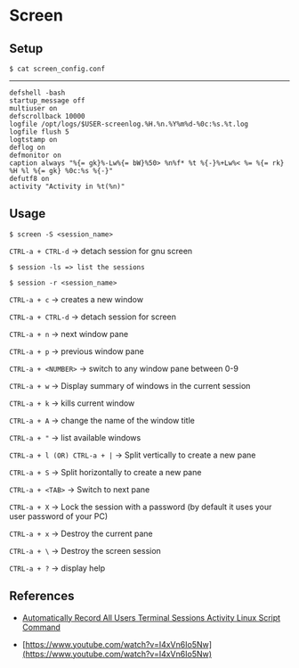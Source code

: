 # Screen

## Setup

`$ cat screen_config.conf`

---

```
defshell -bash  
startup_message off  
multiuser on  
defscrollback 10000  
logfile /opt/logs/$USER-screenlog.%H.%n.%Y%m%d-%0c:%s.%t.log  
logfile flush 5  
logtstamp on  
deflog on  
defmonitor on  
caption always "%{= gk}%-Lw%{= bW}%50> %n%f* %t %{-}%+Lw%< %= %{= rk} %H %l %{= gk} %0c:%s %{-}"  
defutf8 on  
activity "Activity in %t(%n)"
```

## Usage

`$ screen -S <session_name>`

`CTRL-a + CTRL-d` -> detach session for gnu screen

`$ session -ls => list the sessions`

`$ session -r <session_name>`

`CTRL-a + c` -> creates a new window

`CTRL-a + CTRL-d` -> detach session for screen

`CTRL-a + n` -> next window pane

`CTRL-a + p` -> previous window pane

`CTRL-a + <NUMBER>` -> switch to any window pane between 0-9

`CTRL-a + w` -> Display summary of windows in the current session

`CTRL-a + k` -> kills current window

`CTRL-a + A` -> change the name of the window title

`CTRL-a + "` -> list available windows

`CTRL-a + l (OR) CTRL-a + |` -> Split vertically to create a new pane

`CTRL-a + S` -> Split horizontally to create a new pane

`CTRL-a + <TAB>` -> Switch to next pane

`CTRL-a + X` -> Lock the session with a password (by default it uses your user password of your PC)

`CTRL-a + x` -> Destroy the current pane

`CTRL-a + \` -> Destroy the screen session

`CTRL-a + ?` -> display help

## References

- [Automatically Record All Users Terminal Sessions Activity Linux Script Command](https://www.2daygeek.com/automatically-record-all-users-terminal-sessions-activity-linux-script-command/)

- [https://www.youtube.com/watch?v=I4xVn6Io5Nw](https://www.youtube.com/watch?v=I4xVn6Io5Nw)